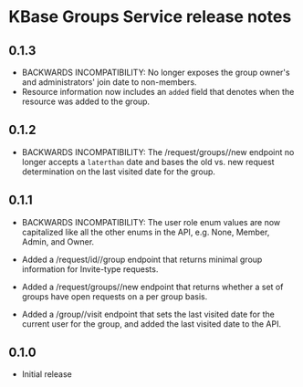 # KBase Groups Service release notes

## 0.1.3

* BACKWARDS INCOMPATIBILITY: No longer exposes the group owner's and administrators' join date
  to non-members.
* Resource information now includes an `added` field that denotes when the resource was added to
  the group.

## 0.1.2

* BACKWARDS INCOMPATIBILITY: The /request/groups/<ids>/new endpoint no longer accepts a
  `laterthan` date and bases the old vs. new request determination on the last visited date
  for the group.

## 0.1.1

* BACKWARDS INCOMPATIBILITY: The user role enum values are now capitalized like all the other
  enums in the API, e.g. None, Member, Admin, and Owner.

* Added a /request/id/<id>/group endpoint that returns minimal group information for Invite-type
  requests.
* Added a /request/groups/<csv ids>/new endpoint that returns whether a set of groups have
  open requests on a per group basis.
* Added a /group/<id>/visit endpoint that sets the last visited date for the current user for the
  group, and added the last visited date to the API.

## 0.1.0

* Initial release